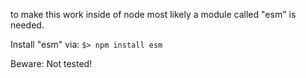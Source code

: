to make this work inside of node
most likely a module called "esm" is needed.

Install "esm" via:
`$> npm install esm`

Beware: Not tested!

